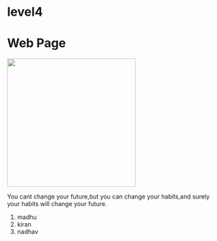 # level4
<html>
    <head>
    <link rel="stylesheet" href="index.css">
  </head>
  <body>
  
  <h1>Web Page</h1>
  <img src="https://tse2.mm.bing.net/th?id=OIP.eERffbhpyM3ynyKcfbxBdQHaEE&pid=Api&P=0" width="300" height="300">
  <p>You cant change your future,but you can change your habits,and surely your habits will change your future.</p>
  <ol>
  <li>madhu</li>
  <li>kiran</li>
  <li>nadhav</li>
</ol>
 </body>
  </html>

